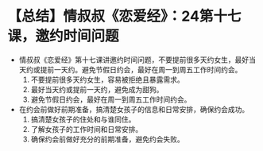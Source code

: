 # 【总结】情叔叔《恋爱经》：24第十七课，邀约时间问题

-   情叔叔《恋爱经》第十七课讲邀约时间问题，不要提前很多天约女生，最好当天约或提前一天约。避免节假日约会，最好在周一到周五工作时间约会。
    1.  不要提前很多天约女生，容易被拒绝且暴露需求。
    2.  最好当天约或提前一天约，避免成为甜狗。
    3.  避免节假日约会，最好在周一到周五工作时间约会。
-   在约会前做好前期准备，搞清楚女孩子的信息和日常安排，确保约会成功。
    1.  搞清楚女孩子的住处和与谁同住。
    2.  了解女孩子的工作时间和日常安排。
    3.  确保约会前做好充分的前期准备，避免约会失败。